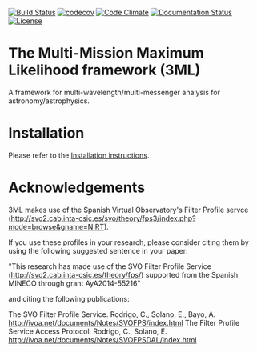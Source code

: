 [![Build Status](https://travis-ci.org/giacomov/3ML.svg?branch=master)](https://travis-ci.org/giacomov/3ML)
[![codecov](https://codecov.io/gh/giacomov/3ML/branch/master/graph/badge.svg)](https://codecov.io/gh/giacomov/3ML)
[![Code Climate](https://codeclimate.com/github/giacomov/3ML/badges/gpa.svg)](https://codeclimate.com/github/giacomov/3ML)
[![Documentation Status](https://readthedocs.org/projects/threeml/badge/?version=latest)](http://threeml.readthedocs.io/en/latest/?badge=latest)
[![License](https://img.shields.io/badge/License-BSD%203--Clause-blue.svg)](https://opensource.org/licenses/BSD-3-Clause)
# The Multi-Mission Maximum Likelihood framework (3ML)

A framework for multi-wavelength/multi-messenger analysis for astronomy/astrophysics.

# Installation

Please refer to the [Installation instructions](https://threeml.readthedocs.io/en/latest/installation.html).


# Acknowledgements 
3ML makes use of the Spanish Virtual Observatory's Filter Profile servce (http://svo2.cab.inta-csic.es/svo/theory/fps3/index.php?mode=browse&gname=NIRT).

If you use these profiles in your research, please consider citing them by using the following suggested sentence in your paper:

"This research has made use of the SVO Filter Profile Service (http://svo2.cab.inta-csic.es/theory/fps/) supported from the Spanish MINECO through grant AyA2014-55216"

and citing the following publications:

The SVO Filter Profile Service. Rodrigo, C., Solano, E., Bayo, A. http://ivoa.net/documents/Notes/SVOFPS/index.html
The Filter Profile Service Access Protocol. Rodrigo, C., Solano, E. http://ivoa.net/documents/Notes/SVOFPSDAL/index.html



